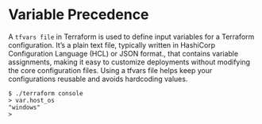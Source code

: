 # Variable Precedence

A ```tfvars file``` in Terraform is used to define input variables for a Terraform configuration. It’s a plain text file, typically written in HashiCorp Configuration Language (HCL) or JSON format., that contains variable assignments, making it easy to customize deployments without modifying the core configuration files. Using a tfvars file helps keep your configurations reusable and avoids hardcoding values.

```hcl
$ ./terraform console
> var.host_os
"windows"
>
```
